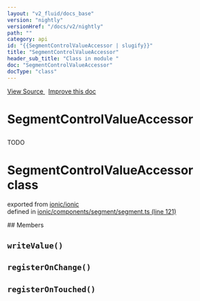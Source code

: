 ```yaml
---
layout: "v2_fluid/docs_base"
version: "nightly"
versionHref: "/docs/v2/nightly"
path: ""
category: api
id: "{{SegmentControlValueAccessor | slugify}}"
title: "SegmentControlValueAccessor"
header_sub_title: "Class in module "
doc: "SegmentControlValueAccessor"
docType: "class"
---
```



<div class="improve-docs">
  <a href='http://github.com/driftyco/ionic2/tree/master/ionic/components/segment/segment.ts#L120'>
    View Source
  </a>
  &nbsp;
  <a href='http://github.com/driftyco/ionic2/edit/master/ionic/components/segment/segment.ts#L120'>
    Improve this doc
  </a>
</div>




<h1 class="api-title">

  SegmentControlValueAccessor



</h1>





<p>TODO</p>


<h1 class="class export">SegmentControlValueAccessor <span class="type">class</span></h1>
<p class="module">exported from <a href='undefined'>ionic/ionic</a><br/>
defined in <a href="https://github.com/driftyco/ionic2/tree/master/ionic/components/segment/segment.ts#L121-L182">ionic/components/segment/segment.ts (line 121)</a>
</p>
## Members

<div id="writeValue"></div>
<h2>
  <code>writeValue()</code>

</h2>












<div id="registerOnChange"></div>
<h2>
  <code>registerOnChange()</code>

</h2>












<div id="registerOnTouched"></div>
<h2>
  <code>registerOnTouched()</code>

</h2>












